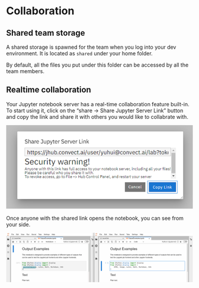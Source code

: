# Collaboration

## Shared team storage

A shared storage is spawned for the team when you log into your dev environment. It is located as `shared` under your home folder. 

By default, all the files you put under this folder can be accessed by all the team members.

## Realtime collaboration

Your Jupyter notebook server has a real-time collaboration feature built-in. To start using it, click on the “share → Share Jupyter Server Link” button and copy the link and share it with others you would like to collabrate with.

![Untitled](Collaborat%201528f/Untitled.png)

Once anyone with the shared link opens the notebook, you can see from your side.

![Untitled](Collaborat%201528f/Untitled%201.png)
